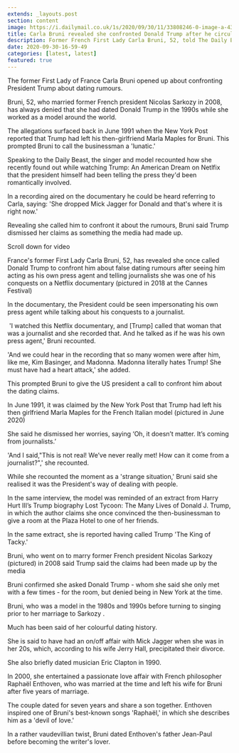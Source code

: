 ```yaml
---
extends: _layouts.post
section: content
image: https://i.dailymail.co.uk/1s/2020/09/30/11/33808246-0-image-a-43_1601463483043.jpg 
title: Carla Bruni revealed she confronted Donald Trump after he circulated rumours they had been dating 
description: Former French First Lady Carla Bruni, 52, told The Daily Beast she phoned up President Trump after watching the Netflix documentary Trump An American Dream in which he claimed theyd dated. 
date: 2020-09-30-16-59-49 
categories: [latest, latest] 
featured: true 
--- 
```

The former First Lady of France Carla Bruni opened up about confronting President Trump about dating rumours. 

Bruni, 52, who married former French president Nicolas Sarkozy in 2008, has always denied that she had dated Donald Trump in the 1990s while she worked as a model around the world. 

The allegations surfaced back in June 1991 when the New York Post reported that Trump had left his then-girlfriend Marla Maples for Bruni. This prompted Bruni to call the businessman a 'lunatic.'

Speaking to the Daily Beast, the singer and model recounted how she recently found out while watching Trump: An American Dream on Netlfix that the president himself had been telling the press they'd been romantically involved. 

In a recording aired on the documentary he could be heard referring to Carla, saying: 'She dropped Mick Jagger for Donald and that's where it is right now.' 

Revealing she called him to confront it about the rumours, Bruni said Trump dismissed her claims as something the media had made up.

Scroll down for video 

France's former First Lady Carla Bruni, 52, has revealed she once called Donald Trump to confront him about false dating rumours after seeing him acting as his own press agent and telling journalists she was one of his conquests on a Netflix documentary (pictured in 2018 at the Cannes Festival)

In the documentary, the President could be seen impersonating his own press agent while talking about his conquests to a journalist. 

 'I watched this Netflix documentary, and [Trump] called that woman that was a journalist and she recorded that. And he talked as if he was his own press agent,' Bruni recounted. 

'And we could hear in the recording that so many women were after him, like me, Kim Basinger, and Madonna. Madonna literally hates Trump! She must have had a heart attack,' she added. 

This prompted Bruni to give the US president a call to confront him about the dating claims. 

In June 1991, it was claimed by the New York Post that Trump had left his then girlfriend Marla Maples for the French Italian model (pictured in June 2020) 

She said he dismissed her worries, saying ‘Oh, it doesn’t matter. It’s coming from journalists.’ 

'And I said,"This is not real! We’ve never really met! How can it come from a journalist?",' she recounted. 

While she recounted the moment as a 'strange situation,' Bruni said she realised it was the President's way of dealing with people.

In the same interview, the model was reminded of an extract from Harry Hurt III’s Trump biography Lost Tycoon: The Many Lives of Donald J. Trump, in which the author claims she once convinced the then-businessman to give a room at the Plaza Hotel to one of her friends.

In the same extract, she is reported having called Trump 'The King of Tacky.'  

Bruni, who went on to marry former French president Nicolas Sarkozy (pictured) in 2008 said Trump said the claims had been made up by the media 

Bruni confirmed she asked Donald Trump - whom she said she only met with a few times - for the room, but denied being in New York at the time.  

Bruni, who was a model in the 1980s and 1990s before turning to singing prior to her marriage to Sarkozy . 

Much has been said of her colourful dating history.

She is said to have had an on/off affair with Mick Jagger when she was in her 20s, which, according to his wife Jerry Hall, precipitated their divorce.

She also briefly dated musician Eric Clapton in 1990. 

In 2000, she entertained a passionate love affair with French philosopher Raphaël Enthoven, who was married at the time and left his wife for Bruni after five years of marriage. 

The couple dated for seven years and share a son together. Enthoven inspired one of Bruni's best-known songs 'Raphaël,' in which she describes him as a 'devil of love.'

In a rather vaudevillian twist, Bruni dated Enthoven's father Jean-Paul before becoming the writer's lover. 

